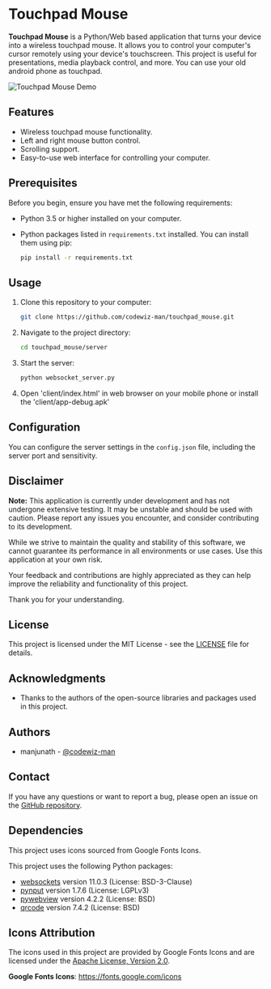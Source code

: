 # Touchpad Mouse

**Touchpad Mouse** is a Python/Web based application that turns your device into a wireless touchpad mouse. It allows you to control your computer's cursor remotely using your device's touchscreen. This project is useful for presentations, media playback control, and more. You can use your old android phone as touchpad.

![Touchpad Mouse Demo](demo.gif)

## Features

- Wireless touchpad mouse functionality.
- Left and right mouse button control.
- Scrolling support.
- Easy-to-use web interface for controlling your computer.

## Prerequisites

Before you begin, ensure you have met the following requirements:

- Python 3.5 or higher installed on your computer.
- Python packages listed in `requirements.txt` installed. You can install them using pip:

    ```bash
    pip install -r requirements.txt
    ```

## Usage

1. Clone this repository to your computer:

    ```bash
    git clone https://github.com/codewiz-man/touchpad_mouse.git
    ```

2. Navigate to the project directory:

    ```bash
    cd touchpad_mouse/server
    ```

3. Start the server:

    ```bash
    python websocket_server.py
    ```

4. Open 'client/index.html' in web browser on your mobile phone or install the 'client/app-debug.apk'

## Configuration

You can configure the server settings in the `config.json` file, including the server port and sensitivity.

## Disclaimer

**Note:** This application is currently under development and has not undergone extensive testing. It may be unstable and should be used with caution. Please report any issues you encounter, and consider contributing to its development.

While we strive to maintain the quality and stability of this software, we cannot guarantee its performance in all environments or use cases. Use this application at your own risk.

Your feedback and contributions are highly appreciated as they can help improve the reliability and functionality of this project.

Thank you for your understanding.


## License

This project is licensed under the MIT License - see the [LICENSE](LICENSE) file for details.

## Acknowledgments

- Thanks to the authors of the open-source libraries and packages used in this project.

## Authors

- manjunath - [@codewiz-man](https://github.com/codewiz-man)

## Contact

If you have any questions or want to report a bug, please open an issue on the [GitHub repository](https://github.com/codewiz-man/touchpad_js).

## Dependencies

This project uses icons sourced from Google Fonts Icons.

This project uses the following Python packages:

- [websockets](https://pypi.org/project/websockets/) version 11.0.3 (License: BSD-3-Clause)
- [pynput](https://pypi.org/project/pynput/) version 1.7.6 (License: LGPLv3)
- [pywebview](https://pypi.org/project/pywebview/) version 4.2.2 (License: BSD)
- [qrcode](https://pypi.org/project/qrcode/) version 7.4.2 (License: BSD)


## Icons Attribution

The icons used in this project are provided by Google Fonts Icons and are licensed under the [Apache License, Version 2.0](LICENSE).

**Google Fonts Icons**: https://fonts.google.com/icons

